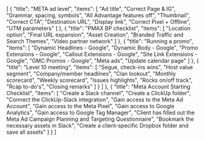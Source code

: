 [
    {
        "title": "META ad level",
        "items": [
            "Ad title",
            "Correct Page & IG",
            "Grammar, spacing, symbols",
            "All Advantage features off",
            "Thumbnail",
            "Correct CTA",
            "Destination URL",
            "Display link",
            "Correct Pixel + Offline",
            "UTM parameters"
        ]
    },
    {
        "title": "PMAX BP checklist",
        "items": [
            "Location option",
            "Final URL expansion",
            "Asset Creation",
            "Branded Traffic and Search Themes",
            "Video partner network"
        ]
    },
    {
        "title": "Running a promo",
        "items": [
            "Dynamic Headlines - Google",
            "Dynamic Body - Google",
            "Promo Extensions - Google",
            "Callout Extensions - Google",
            "Site Link Extensions - Google",
            "GMC Promos - Google",
            "Meta ads",
            "Update calendar page"
        ]
    },
        {
        "title": "Level 10 meeting",
        "items": [
            "Segue, check-ins wins",
            "Host value segment",
            "Company/member headlines",
            "Clan lookout",
            "Monthly scorecard",
            "Weekly scorecard",
            "Issues highlights",
            "Rocks on/off track",
            "Rcap to-do's",
            "Closing remarks"
        ]
    }
]
    },
        {
        "title": "Meta Account Starting Checklist",
        "items": [
            "Create a Slack channel",
            "Create a ClickUp folder",
            "Connect the ClickUp-Slack integration",
            "Gain access to the Meta Ad Account",
            "Gain access to the Meta Pixel",
            "Gain access to Google Analytics",
            "Gain access to Google Tag Manager",
            "Client has filled out the Meta Ad Campaign Planning and Targeting Questionnaire",
            "Bookmark the necessary assets in Slack",
            "Create a client-specific Dropbox folder and save all assets"
        ]
    }
]
